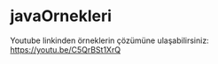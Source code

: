 # javaOrnekleri
Youtube linkinden örneklerin çözümüne ulaşabilirsiniz: https://youtu.be/C5QrBSt1XrQ
